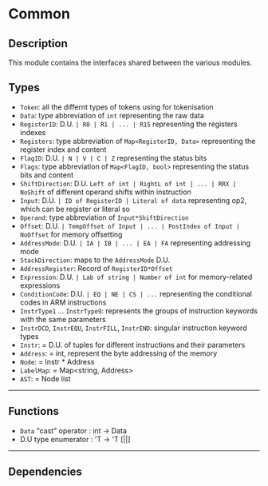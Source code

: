# Common

## Description

This module contains the interfaces shared between the various modules.

## Types
* `Token`: all the differnt types of tokens using for tokenisation
* `Data`: type abbreviation of `int` representing the raw data
* `RegisterID`: D.U. `| R0 | R1 | ... | R15` representing the registers indexes
* `Registers`: type abbreviation of `Map<RegisterID, Data>` representing the register index and content
* `FlagID`: D.U. `| N | V | C | Z` representing the status bits
* `Flags`: type abbreviation of `Map<FlagID, bool>` representing the status bits and content
* `ShiftDirection`: D.U. `Left of int | RightL of int | ... | RRX | NoShift` of different operand shifts within instruction 
* `Input`: D.U. `| ID of RegisterID | Literal of data` representing op2, which can be register or literal so 
* `Operand`: type abbreviation of `Input*ShiftDirection`
* `Offset`: D.U. `| TempOffset of Input | ... | PostIndex of Input | NoOffset` for memory offsetting 
* `AddressMode`: D.U. `| IA | IB | ... | EA | FA` representing addressing mode
* `StackDirection`: maps to the `AddressMode` D.U.
* `AddressRegister`: Record of `RegisterID*Offset`
* `Expression`: D.U. `| Lab of string | Number of int` for memory-related expressions
* `ConditionCode`: D.U. `| EQ | NE | CS | ...` representing the conditional codes in ARM instructions
* `InstrType1` ... `InstrType9`: represents the groups of instruction keywords with the same parameters
* `InstrDCD`, `InstrEQU`, `InstrFILL`, `InstrEND`: singular instruction keyword types
* `Instr`: = D.U. of tuples for different instructions and their parameters
* `Address`: = int, represent the byte addressing of the memory
* `Node`: = Instr * Address
* `LabelMap`: = Map<string, Address>
* `AST`: = Node list
---
## Functions
* `Data` "cast" operator : int -> Data
* D.U type enumerator : 'T -> 'T [||]
---
## Dependencies